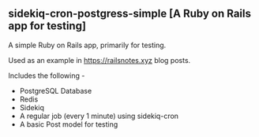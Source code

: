 ## sidekiq-cron-postgress-simple [A Ruby on Rails app for testing]

A simple Ruby on Rails app, primarily for testing. 

Used as an example in https://railsnotes.xyz blog posts. 

Includes the following - 

- PostgreSQL Database
- Redis
- Sidekiq
- A regular job (every 1 minute) using sidekiq-cron
- A basic Post model for testing
